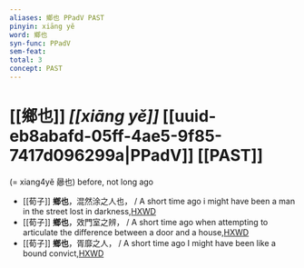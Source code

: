 ```yaml
---
aliases: 鄉也 PPadV PAST
pinyin: xiāng yě
word: 鄉也
syn-func: PPadV
sem-feat: 
total: 3
concept: PAST 
---
```

# [[鄉也]] *[[xiāng yě]]*  [[uuid-eb8abafd-05ff-4ae5-9f85-7417d096299a|PPadV]] [[PAST]]
(= xiang4yě 曏也) before, not long ago
 - [[荀子]] **鄉也**，混然涂之人也，
                     / A short time ago i might have been a man in the street lost in darkness,[HXWD](https://hxwd.org/textview.html?location=KR3a0002_tls_008-7a.18)
 - [[荀子]] **鄉也**，效門室之辨，
                     / A short time ago when attempting to articulate the difference between a door and a house,[HXWD](https://hxwd.org/textview.html?location=KR3a0002_tls_008-7a.21)
 - [[荀子]] **鄉也**，胥靡之人，
                     / A short time ago I might have been like a bound convict,[HXWD](https://hxwd.org/textview.html?location=KR3a0002_tls_008-7a.28)